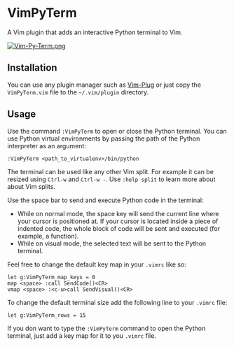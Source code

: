 # VimPyTerm

A Vim plugin that adds an interactive Python terminal to Vim.

[![Vim-Py-Term.png](https://i.postimg.cc/YCDCHP9y/Vim-Py-Term.png)](https://postimg.cc/BjD05M2x)

## Installation

You can use any plugin manager such as [Vim-Plug](https://github.com/junegunn/vim-plug) or just copy the `VimPyTerm.vim` file to the `~/.vim/plugin` directory.

## Usage

Use the command `:VimPyTerm` to open or close the Python terminal. You can use Python virtual environments by passing the path of the Python interpreter as an argument:

```
:VimPyTerm <path_to_virtualenv>/bin/python
```

The terminal can be used like any other Vim split. For example it can be resized using `Ctrl-w` and `Ctrl-w -`. Use `:help split` to learn more about about Vim splits. 

Use the space bar to send and execute Python code in the terminal:

- While on normal mode, the space key will send the current line where your cursor is positioned at. If your cursor is located inside a piece of indented code, the whole block of code will be sent and executed (for example, a function). 
- While on visual mode, the selected text will be sent to the Python terminal.

Feel free to change the default key map in your `.vimrc` like so:

```
let g:VimPyTerm_map_keys = 0
map <space> :call SendCode()<CR>
vmap <space> :<c-u>call SendVisual()<CR>
```

To change the default terminal size add the following line to your `.vimrc` file:

```
let g:VimPyTerm_rows = 15
```

If you don want to type the `:VimPyTerm` command to open the Python terminal, just add a key map for it to you `.vimrc` file.

